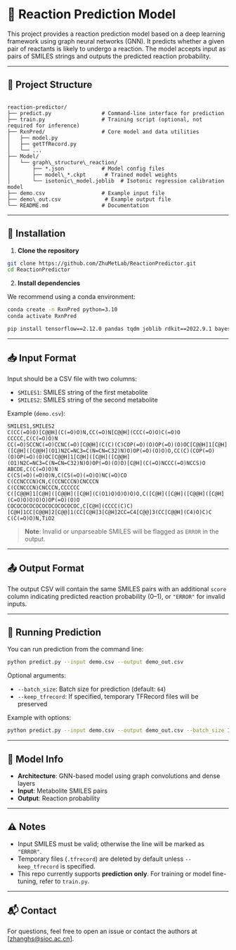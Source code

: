 # 🧪 Reaction Prediction Model

This project provides a reaction prediction model based on a deep learning framework using graph neural networks (GNN). It predicts whether a given pair of reactants is likely to undergo a reaction. The model accepts input as pairs of SMILES strings and outputs the predicted reaction probability.

---

## 📂 Project Structure

```

reaction-predictor/
├── predict.py                # Command-line interface for prediction
├── train.py                  # Training script (optional, not required for inference)
├── RxnPred/                  # Core model and data utilities
│   ├── model.py
│   ├── getTfRecord.py
│   └── ...
├── Model/
│   └── graph\_structure\_reaction/
│       ├── *.json            # Model config files
│       ├── model\_*.ckpt      # Trained model weights
│       └── isotonic\_model.joblib  # Isotonic regression calibration model
├── demo.csv                  # Example input file
├── demo\_out.csv              # Example output file
└── README.md                 # Documentation

````

---

## 🚀 Installation

1. **Clone the repository**
```bash
git clone https://github.com/ZhuMetLab/ReactionPredictor.git
cd ReactionPredictor
````

2. **Install dependencies**

We recommend using a conda environment:

```bash
conda create -n RxnPred python=3.10
conda activate RxnPred
```

```bash
pip install tensorflow==2.12.0 pandas tqdm joblib rdkit==2022.9.1 bayesian-optimization molmass
```

---

## 📥 Input Format

Input should be a CSV file with two columns:

* `SMILES1`: SMILES string of the first metabolite
* `SMILES2`: SMILES string of the second metabolite

Example (`demo.csv`):

```csv
SMILES1,SMILES2
C(CC(=O)O)[C@@H](C(=O)O)N,CC(=O)N[C@@H](CCC(=O)O)C(=O)O
CCCCC,C(C(=O)O)N
CC(=O)SCCNC(=O)CCNC(=O)[C@@H](C(C)(C)COP(=O)(O)OP(=O)(O)OC[C@@H]1[C@H]([C@H]([C@@H](O1)N2C=NC3=C(N=CN=C32)N)O)OP(=O)(O)O)O,CC(C)(COP(=O)(O)OP(=O)(O)OC[C@@H]1[C@H]([C@H]([C@@H](O1)N2C=NC3=C(N=CN=C32)N)O)OP(=O)(O)O)[C@H](C(=O)NCCC(=O)NCCS)O
ABCDE,C(C(=O)O)N
C(CS(=O)(=O)O)N,C(CS(=O)(=O)O)NC(=O)CO
C(CCNCCCN)CN,C(CCNCCCN)CNCCCN
C(CCNCCCN)CNCCCN,CCCCCC
C([C@@H]1[C@H]([C@@H]([C@H](C(O1)O)O)O)O)O,C([C@H]([C@H]([C@@H]([C@H](C=O)O)O)O)O)OP(=O)(O)O
COCOCOCOCOCOCOCOCOCOCOC,C[C@H](CCCC(C)C)[C@H]1CC[C@@H]2[C@@]1(CC[C@H]3[C@H]2CC=C4[C@@]3(CC[C@@H](C4)O)C)C
C(C(=O)O)N,TiO2
```

> **Note**: Invalid or unparseable SMILES will be flagged as `ERROR` in the output.

---

## 📤 Output Format

The output CSV will contain the same SMILES pairs with an additional `score` column indicating predicted reaction probability (0–1), or `"ERROR"` for invalid inputs.

---

## 🧠 Running Prediction

You can run prediction from the command line:

```bash
python predict.py --input demo.csv --output demo_out.csv
```

Optional arguments:

* `--batch_size`: Batch size for prediction (default: `64`)
* `--keep_tfrecord`: If specified, temporary TFRecord files will be preserved

Example with options:

```bash
python predict.py --input demo.csv --output demo_out.csv --batch_size 128 --keep_tfrecord
```

---

## 🧪 Model Info

* **Architecture**: GNN-based model using graph convolutions and dense layers
* **Input**: Metabolite SMILES pairs
* **Output**: Reaction probability

---

## ⚠️ Notes

* Input SMILES must be valid; otherwise the line will be marked as `"ERROR"`.
* Temporary files (`.tfrecord`) are deleted by default unless `--keep_tfrecord` is specified.
* This repo currently supports **prediction only**. For training or model fine-tuning, refer to `train.py`.

---

## 📬 Contact

For questions, feel free to open an issue or contact the authors at \[[zhanghs@sioc.ac.cn](mailto:zhanghs@sioc.ac.cn)].
